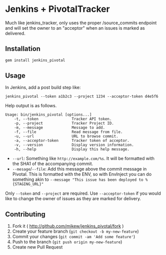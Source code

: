 # Jenkins + PivotalTracker

Much like jenkins_tracker, only uses the proper /source_commits endpoint
and will set the owner to an "acceptor" when an issues is marked as
delivered.

## Installation

```bash
gem install jenkins_pivotal
```

## Usage

In Jenkins, add a post build step like:

```
jenkins_pivotal --token a1b2c3 --project 1234 --acceptor-token d4e5f6
```

Help output is as follows.

```
Usage: bin/jenkins_pivotal [options...]
    -t, --token               Tracker API token.
    -p, --project             Tracker Project ID.
    -m, --message             Message to add.
    -f, --file                Read message from file.
    -u, --url                 URL to browse commit.
    -a, --acceptor-token      Tracker token of acceptor.
    -v, --version             Display version information.
    -h, --help                Display this help message.
```

- `--url`: Something like `http://example.com/%s`. It will be formatted
  with the SHA1 of the accompanying commit.
- `--mesage`/`--file`: Add this message above the commit message in
  Pivotal. This is formatted with the ENV, so with EnvInject you can do
  something akin to `--message "This issue has been deployed to
  %{STAGING_URL}"`

Only `--token` and `--project` are required. Use `--acceptor-token` if
you would like to change the owner of issues as they are marked for
delivery.

## Contributing

1. Fork it ( http://github.com/mikew/jenkins_pivotal/fork )
2. Create your feature branch (`git checkout -b my-new-feature`)
3. Commit your changes (`git commit -am 'Add some feature'`)
4. Push to the branch (`git push origin my-new-feature`)
5. Create new Pull Request

